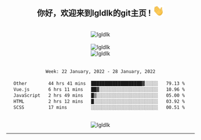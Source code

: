 <div align="center">
<h2> 你好，欢迎来到lgldlk的git主页 ! <img src="https://github.com/lgldlk/lgldlk/blob/main/gifs/Hi.gif" width="30px"></h2>
</div>

<div align="center">
 </br>
 <img src="http://aiitapp.cn:8091/?color=rgba(37,144,118,1)&shadowColor=rgba(12,16,20,1)&fontSize=120&&shadowOffsetX=9&shadowOffsetY=11" height="26px" alt="lgldlk" />
 </br>

   </br>
 <img src="https://github-readme-stats.vercel.app/api?username=lgldlk&show_icons=true&theme=gotham&locale=cn" alt="lgldlk" />
 

</br>

<img  src="http://github-readme-stats.vercel.app/api/top-langs/?username=lgldlk&show_icons=true&theme=gotham&locale=cn&layout=compact" alt="lgldlk"/>  
</br>
</br>

<!--START_SECTION:waka-->
```text
Week: 22 January, 2022 - 28 January, 2022

Other        44 hrs 41 mins  ███████████████████▓░░░░░   79.13 % 
Vue.js       6 hrs 11 mins   ██▓░░░░░░░░░░░░░░░░░░░░░░   10.96 % 
JavaScript   2 hrs 49 mins   █▒░░░░░░░░░░░░░░░░░░░░░░░   05.00 % 
HTML         2 hrs 12 mins   █░░░░░░░░░░░░░░░░░░░░░░░░   03.92 % 
SCSS         17 mins         ░░░░░░░░░░░░░░░░░░░░░░░░░   00.51 % 
```
<!--END_SECTION:waka-->

 </br>
  <img src="https://visitor-badge.glitch.me/badge?page_id=lgldlk" alt="lgldlk" />

---

 

